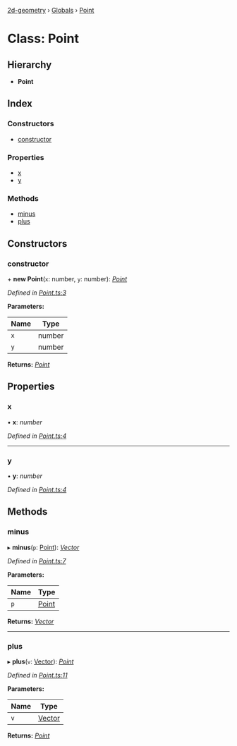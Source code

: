 [2d-geometry](../README.md) › [Globals](../globals.md) › [Point](point.md)

# Class: Point

## Hierarchy

* **Point**

## Index

### Constructors

* [constructor](point.md#constructor)

### Properties

* [x](point.md#x)
* [y](point.md#y)

### Methods

* [minus](point.md#minus)
* [plus](point.md#plus)

## Constructors

###  constructor

\+ **new Point**(`x`: number, `y`: number): *[Point](point.md)*

*Defined in [Point.ts:3](https://github.com/ruffythepirate/ts-geometry-2d/blob/73fa52f/src/Point.ts#L3)*

**Parameters:**

Name | Type |
------ | ------ |
`x` | number |
`y` | number |

**Returns:** *[Point](point.md)*

## Properties

###  x

• **x**: *number*

*Defined in [Point.ts:4](https://github.com/ruffythepirate/ts-geometry-2d/blob/73fa52f/src/Point.ts#L4)*

___

###  y

• **y**: *number*

*Defined in [Point.ts:4](https://github.com/ruffythepirate/ts-geometry-2d/blob/73fa52f/src/Point.ts#L4)*

## Methods

###  minus

▸ **minus**(`p`: [Point](point.md)): *[Vector](vector.md)*

*Defined in [Point.ts:7](https://github.com/ruffythepirate/ts-geometry-2d/blob/73fa52f/src/Point.ts#L7)*

**Parameters:**

Name | Type |
------ | ------ |
`p` | [Point](point.md) |

**Returns:** *[Vector](vector.md)*

___

###  plus

▸ **plus**(`v`: [Vector](vector.md)): *[Point](point.md)*

*Defined in [Point.ts:11](https://github.com/ruffythepirate/ts-geometry-2d/blob/73fa52f/src/Point.ts#L11)*

**Parameters:**

Name | Type |
------ | ------ |
`v` | [Vector](vector.md) |

**Returns:** *[Point](point.md)*
